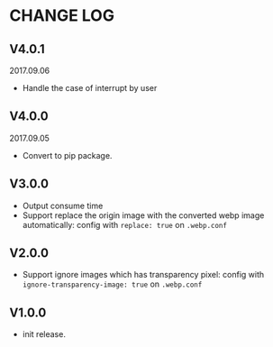 # CHANGE LOG

## V4.0.1

2017.09.06

- Handle the case of interrupt by user

## V4.0.0

2017.09.05

- Convert to pip package.

## V3.0.0

- Output consume time
- Support replace the origin image with the converted webp image automatically: config with `replace: true` on `.webp.conf`

## V2.0.0

- Support ignore images which has transparency pixel: config with `ignore-transparency-image: true` on `.webp.conf`

## V1.0.0

- init release.
